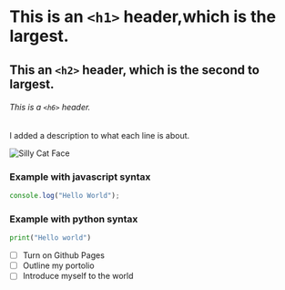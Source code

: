 # This is an `<h1>` header,which is the largest.

## This an `<h2>` header, which is the second to largest.

###### This is a `<h6>` header.


I added a description to what each line is about.

![Silly Cat Face](https://i.pinimg.com/736x/02/72/16/02721647f507c80673b1b8ac20a82de3.jpg)

### Example with javascript syntax
``` javascript
console.log("Hello World");
```
### Example with python syntax
``` python
print("Hello world")
```

- [ ] Turn on Github Pages
- [ ] Outline my portolio
- [ ] Introduce myself to the world
